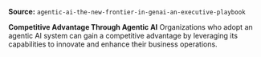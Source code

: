 **Source:** `agentic-ai-the-new-frontier-in-genai-an-executive-playbook`

**Competitive Advantage Through Agentic AI**
Organizations who adopt an agentic AI system can gain a competitive advantage by leveraging its capabilities to innovate and enhance their business operations.
